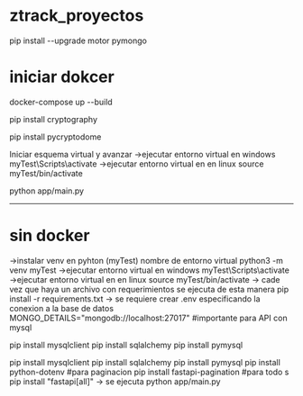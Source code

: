 # ztrack_proyectos
pip install --upgrade motor pymongo

# iniciar dokcer 
docker-compose up --build


pip install cryptography

pip install pycryptodome


Iniciar esquema virtual y avanzar 
->ejecutar entorno virtual en windows
myTest\Scripts\activate
->ejecutar entorno virtual en en linux
source myTest/bin/activate

python app/main.py


------------
# sin docker 
->instalar venv en pyhton (myTest) nombre de entorno virtual
python3 -m venv myTest
->ejecutar entorno virtual en windows
myTest\Scripts\activate
->ejecutar entorno virtual en en linux
source myTest/bin/activate
-> cade vez que haya un archivo con requerimientos se ejecuta de esta manera
pip install -r requirements.txt
-> se requiere crear .env
especificando la conexion a la base de datos
MONGO_DETAILS="mongodb://localhost:27017"
#importante para API con mysql 

pip install mysqlclient
pip install sqlalchemy
pip install pymysql


pip install mysqlclient
pip install sqlalchemy
pip install pymysql
pip install python-dotenv
#para paginacion
pip install fastapi-pagination
#para todo s 
pip install "fastapi[all]"
-> se ejecuta 
python app/main.py

